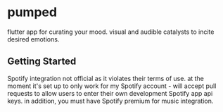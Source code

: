 # pumped

flutter app for curating your mood. visual and audible catalysts to incite desired emotions.

## Getting Started

Spotify integration not official as it violates their terms of use. at the moment it's set up to only work for my Spotify account - will accept pull requests to allow users to enter their own development Spotify app api keys. 
in addition, you must have Spotify premium for music integration.